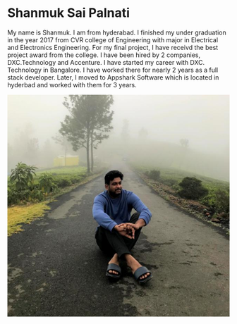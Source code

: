 # Shanmuk Sai Palnati

My name is Shanmuk. I am from hyderabad. I finished my under graduation in the year 2017 from CVR college of Engineering with major in Electrical and Electronics Engineering. 
For my final project, I have receivd the best project award from the college. I have been hired by 2 companies, DXC.Technology and Accenture. I have started my career with DXC. Technology in Bangalore. 
I have worked there for nearly 2 years as a full stack developer. Later, I moved to Appshark Software which is located in hyderbad and worked with them for 3 years.

![This is my image](shanmuk%20image.jpg)